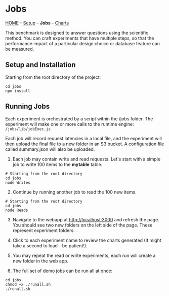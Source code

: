 # Jobs

[HOME](../README.md) - [Setup](../setup/README.md) -  **Jobs**  - [Charts](../app/README.md)

This benchmark is designed to answer questions using the scientific method. You can craft experiments that have multiple steps, so that the performance impact of a particular design choice or database feature can be measured. 

## Setup and Installation
Starting from the root directory of the project:
```
cd jobs
npm install
```

## Running Jobs

Each experiment is orchestrated by a script within the /jobs folder.  The experiment will make one or more calls to the runtime engine: ```/jobs/lib/jobExec.js```

Each job will record request latencies in a local file, and the experiment will then upload the final file to a new folder in an S3 bucket. A configuration file called summary.json will also be uploaded.

1.  Each job may contain write and read requests. Let's start with a simple job to write 100 items to the **mytable** table.
```
# Starting from the root directory
cd jobs
node Writes
```

2.  Continue by running another job to read the 100 new items.
```
# Starting from the root directory
cd jobs
node Reads
```

3. Navigate to the webapp at [http://localhost:3000](http://localhost:3000) and refresh the page. You should see two new folders on the left side of the page. These represent experiment folders. 

4. Click to each experiment name to review the charts generated (It might take a second to load - be patient!).

5. You may repeat the read or write experiments, each run will create a new folder in the web app. 


6. The full set of demo jobs can be run all at once:
 
```
cd jobs
chmod +x ./runall.sh
./runall.sh
```





